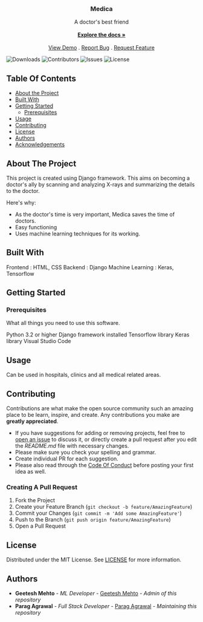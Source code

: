 <br/>
<p align="center">

  <h3 align="center">Medica</h3>

  <p align="center">
    A doctor's best friend
    <br/>
    <br/>
    <a href="https://github.com/GeeteshMehto/Medica1"><strong>Explore the docs »</strong></a>
    <br/>
    <br/>
    <a href="https://github.com/GeeteshMehto/Medica1">View Demo</a>
    .
    <a href="https://github.com/GeeteshMehto/Medica1/issues">Report Bug</a>
    .
    <a href="https://github.com/GeeteshMehto/Medica1/issues">Request Feature</a>
  </p>
</p>

![Downloads](https://img.shields.io/github/downloads/GeeteshMehto/Medica1/total) ![Contributors](https://img.shields.io/github/contributors/GeeteshMehto/Medica1?color=dark-green) ![Issues](https://img.shields.io/github/issues/GeeteshMehto/Medica1) ![License](https://img.shields.io/github/license/GeeteshMehto/Medica1) 

## Table Of Contents

* [About the Project](#about-the-project)
* [Built With](#built-with)
* [Getting Started](#getting-started)
  * [Prerequisites](#prerequisites)
* [Usage](#usage)
* [Contributing](#contributing)
* [License](#license)
* [Authors](#authors)
* [Acknowledgements](#acknowledgements)

## About The Project

This project is created using Django framework. This aims on becoming a doctor's ally by scanning and analyzing X-rays and summarizing the details to the doctor. 

Here's why:

* As the doctor's time is very important, Medica saves the time of doctors.
* Easy functioning
* Uses machine learning techniques for its working.

## Built With

Frontend : HTML, CSS 
Backend : Django
Machine Learning : Keras, Tensorflow

## Getting Started


### Prerequisites

What all things you need to use this software.

Python 3.2 or higher
Django framework installed
Tensorflow library
Keras library
Visual Studio Code

## Usage

Can be used in hospitals, clinics and all medical related areas.

## Contributing

Contributions are what make the open source community such an amazing place to be learn, inspire, and create. Any contributions you make are **greatly appreciated**.
* If you have suggestions for adding or removing projects, feel free to [open an issue](https://github.com/GeeteshMehto/Medica1/issues/new) to discuss it, or directly create a pull request after you edit the *README.md* file with necessary changes.
* Please make sure you check your spelling and grammar.
* Create individual PR for each suggestion.
* Please also read through the [Code Of Conduct](https://github.com/GeeteshMehto/Medica1/blob/main/CODE_OF_CONDUCT.md) before posting your first idea as well.

### Creating A Pull Request

1. Fork the Project
2. Create your Feature Branch (`git checkout -b feature/AmazingFeature`)
3. Commit your Changes (`git commit -m 'Add some AmazingFeature'`)
4. Push to the Branch (`git push origin feature/AmazingFeature`)
5. Open a Pull Request

## License

Distributed under the MIT License. See [LICENSE](https://github.com/GeeteshMehto/Medica1/blob/main/LICENSE.md) for more information.

## Authors

* **Geetesh Mehto** - *ML Developer* - [Geetesh Mehto](https://github.com/GeeteshMehto/) - *Admin of this repository*
* **Parag Agrawal** - *Full Stack Developer* - [Parag Agrawal](https://github.com/parag477) - *Maintaining this repository*

